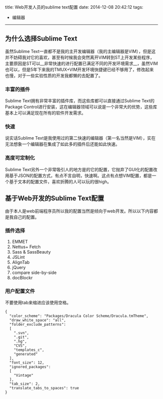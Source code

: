 title: Web开发人员的sublime text配置
date: 2014-12-08 20:42:12
tags:
- 编辑器

---

## 为什么选择Sublime Text

虽然Sublime Text一直都不是我的主开发编辑器（我的主编辑器是VIM），但是这并不妨碍我对它的喜欢，甚至有时候我会突然离开VIM转到ST上开发某些程序，主要原因是ST可以__非常快速的进行配置已满足不同的开发环境需求__，虽然VIM也可以，但是5年下来我的TMUX+VIM开发环境快捷键已经不够用了，修改起来也慢，对于一些实验性质的开发我都懒的去配置了。

<!-- more -->
### 丰富的插件

Sublime Text拥有非常丰富的插件库，而这些库都可以直接通过Sublime Text的Package Control进行安装，这在编辑器领域可以说是一个非常大的优势，这些库基本上可以满足现在所有的软件开发需求。

### 快速

说实话Sublime Text是我使用过的第二快速的编辑器（第一名当然是VIM），实在无法想象一个编辑器在集成了如此多的插件后还能如此快速。

### 高度可定制化

Sublime Text另外一个非常吸引人的地方是的它的配置，它抛弃了GUI化的配置改用基于JSON的配置方式，有点不言自明，快速啊。这点有点想VIM配置，都是一个基于文本的配置文件，喜欢折腾的人可以玩的很high。

## 基于Web开发的Sublime Text配置

由于本人是web前端程序员所以我的配置当然是倾向于web开发。所以以下内容都是我自己的配置。

### 插件选择
1. EMMET
2. Nettus+ Fetch
3. Sass & SassBeauty
4. JSLint
5. AlignTab
6. j​Query
7. compare side-by-side
8. docBlockr

### 用户配置文件

不要使用tab来缩进应该使用空格。

``` 
{
  "color_scheme": "Packages/Dracula Color Scheme/Dracula.tmTheme",
  "draw_white_space": "all",
  "folder_exclude_patterns":
  [
    ".svn",
    ".git",
    ".hg",
    "CVS",
    "templates_c",
    "generated"
  ],
  "font_size": 12,
  "ignored_packages":
  [
    "Vintage"
  ],
  "tab_size": 2,
  "translate_tabs_to_spaces": true
}
```